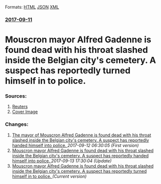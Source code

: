 
Formats: [HTML](/news/2017/09/11/mouscron-mayor-alfred-gadenne-is-found-dead-with-his-throat-slashed-inside-the-belgian-city-s-cemetery-a-suspect-has-reportedly-turned-hims.html)  [JSON](/news/2017/09/11/mouscron-mayor-alfred-gadenne-is-found-dead-with-his-throat-slashed-inside-the-belgian-city-s-cemetery-a-suspect-has-reportedly-turned-hims.json)  [XML](/news/2017/09/11/mouscron-mayor-alfred-gadenne-is-found-dead-with-his-throat-slashed-inside-the-belgian-city-s-cemetery-a-suspect-has-reportedly-turned-hims.xml)  

### [2017-09-11](/news/2017/09/11/index.md)

# Mouscron mayor Alfred Gadenne is found dead with his throat slashed inside the Belgian city's cemetery. A suspect has reportedly turned himself in to police. 




### Sources:

1. [Reuters](https://www.reuters.com/article/us-belgium-crime-mayor/belgian-mayors-throat-slashed-in-cemetery-shocking-country-idUSKCN1BM2Q6)
1. [Cover Image](https://s4.reutersmedia.net/resources_v2/images/rcom-default.png)

### Changes:

1. [The mayor of Mouscron Alfred Gadenne is found dead with his throat slashed inside the Belgian city's cemetery. A suspect has reportedly handed himself into police. ](/news/2017/09/11/the-mayor-of-mouscron-alfred-gadenne-is-found-dead-with-his-throat-slashed-inside-the-belgian-city-s-cemetery-a-suspect-has-reportedly-hand.md) _2017-09-12 06:30:05 (First version)_
2. [Mouscron mayor Alfred Gadenne is found dead with his throat slashed inside the Belgian city's cemetery. A suspect has reportedly handed himself into police. ](/news/2017/09/11/mouscron-mayor-alfred-gadenne-is-found-dead-with-his-throat-slashed-inside-the-belgian-city-s-cemetery-a-suspect-has-reportedly-handed-hims.md) _2017-09-13 17:30:04 (Update)_
2. [Mouscron mayor Alfred Gadenne is found dead with his throat slashed inside the Belgian city's cemetery. A suspect has reportedly turned himself in to police. ](/news/2017/09/11/mouscron-mayor-alfred-gadenne-is-found-dead-with-his-throat-slashed-inside-the-belgian-city-s-cemetery-a-suspect-has-reportedly-turned-hims.md) _(Current version)_
